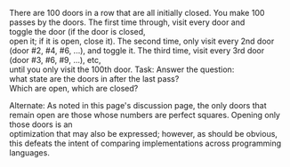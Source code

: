 There are 100 doors in a row that are all initially closed.
You make 100 passes by the doors.
The first time through, visit every door and  
toggle  the door  (if the door is closed,  
open it;   if it is open,  close it).
The second time, only visit every 2nd door   
(door #2, #4, #6, ...),   and toggle it.
The third time, visit every 3rd door   
(door #3, #6, #9, ...), etc,   
until you only visit the 100th door.
Task:
Answer the question:   
what state are the doors in after the last pass?   
Which are open, which are closed?

Alternate: 
As noted in this page's discussion page,
the only doors that remain open are those whose numbers are perfect squares.
Opening only those doors is an   
optimization that may also be expressed; however, as should be obvious, 
this defeats the intent of comparing implementations across programming languages.

